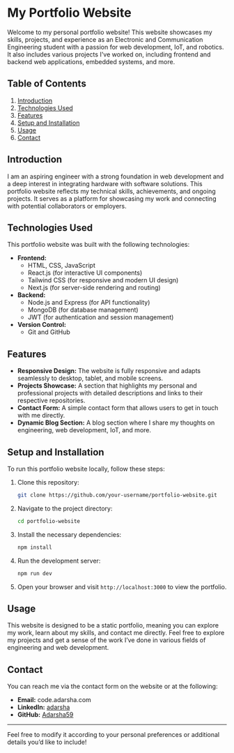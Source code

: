 # My Portfolio Website

Welcome to my personal portfolio website! This website showcases my skills, projects, and experience as an Electronic and Communication Engineering student with a passion for web development, IoT, and robotics. It also includes various projects I've worked on, including frontend and backend web applications, embedded systems, and more.

## Table of Contents

1. [Introduction](#introduction)
2. [Technologies Used](#technologies-used)
3. [Features](#features)
4. [Setup and Installation](#setup-and-installation)
5. [Usage](#usage)
6. [Contact](#contact)

## Introduction

I am an aspiring engineer with a strong foundation in web development and a deep interest in integrating hardware with software solutions. This portfolio website reflects my technical skills, achievements, and ongoing projects. It serves as a platform for showcasing my work and connecting with potential collaborators or employers.

## Technologies Used

This portfolio website was built with the following technologies:

- **Frontend:**
  - HTML, CSS, JavaScript
  - React.js (for interactive UI components)
  - Tailwind CSS (for responsive and modern UI design)
  - Next.js (for server-side rendering and routing)
- **Backend:**
  - Node.js and Express (for API functionality)
  - MongoDB (for database management)
  - JWT (for authentication and session management)
- **Version Control:**
  - Git and GitHub

## Features

- **Responsive Design:** The website is fully responsive and adapts seamlessly to desktop, tablet, and mobile screens.
- **Projects Showcase:** A section that highlights my personal and professional projects with detailed descriptions and links to their respective repositories.
- **Contact Form:** A simple contact form that allows users to get in touch with me directly.
- **Dynamic Blog Section:** A blog section where I share my thoughts on engineering, web development, IoT, and more.

## Setup and Installation

To run this portfolio website locally, follow these steps:

1. Clone this repository:

   ```bash
   git clone https://github.com/your-username/portfolio-website.git
   ```

2. Navigate to the project directory:

   ```bash
   cd portfolio-website
   ```

3. Install the necessary dependencies:

   ```bash
   npm install
   ```

4. Run the development server:

   ```bash
   npm run dev
   ```

5. Open your browser and visit `http://localhost:3000` to view the portfolio.

## Usage

This website is designed to be a static portfolio, meaning you can explore my work, learn about my skills, and contact me directly. Feel free to explore my projects and get a sense of the work I’ve done in various fields of engineering and web development.

## Contact

You can reach me via the contact form on the website or at the following:

- **Email:** code.adarsha.com
- **LinkedIn:** [adarsha](https://www.linkedin.com/in/adarshapaudyal)
- **GitHub:** [Adarsha59]()

---

Feel free to modify it according to your personal preferences or additional details you’d like to include!
